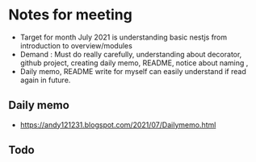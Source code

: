 <h1 id="notes-for-meeting"><strong>Notes for meeting</strong></h1>
<ul>
<li>Target for month July 2021  is understanding basic nestjs from introduction to overview/modules</li>
<li>Demand : Must do really carefully, understanding about decorator, github project, creating daily memo, README, notice about naming ,</li>
<li>Daily memo, README write for myself can easily understand if  read again in future.</li>
</ul>
<h2 id="daily-memo"><strong>Daily memo</strong></h2>
<ul>
<li><a href="https://andy121231.blogspot.com/2021/07/Dailymemo.html">https://andy121231.blogspot.com/2021/07/Dailymemo.html</a></li>
</ul>
<h2 id="todo"><strong>Todo</strong></h2>

